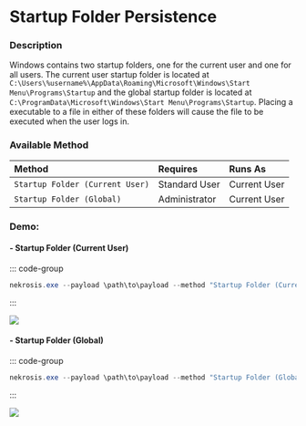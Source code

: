 # Startup Folder Persistence

### Description

Windows contains two startup folders, one for the current user and one for all users. The current user startup folder is located at `C:\Users\%username%\AppData\Roaming\Microsoft\Windows\Start Menu\Programs\Startup` and the global startup folder is located at `C:\ProgramData\Microsoft\Windows\Start Menu\Programs\Startup`. Placing a executable to a file in either of these folders will cause the file to be executed when the user logs in.

### Available Method

| Method                          | Requires      | Runs As      |
|:--------------------------------|:--------------|:-------------|
| `Startup Folder (Current User)` | Standard User | Current User |
| `Startup Folder (Global)`       | Administrator | Current User |

### Demo:

#### - Startup Folder (Current User)

::: code-group

```PowerShell [Command Line]
nekrosis.exe --payload \path\to\payload --method "Startup Folder (Current User)"
```

:::

![](/public//Windows%20Persistence%20Methods/Startup%20Folder%20(Current%20User).png)


#### - Startup Folder (Global)

::: code-group

```PowerShell [Command Line]
nekrosis.exe --payload \path\to\payload --method "Startup Folder (Global)"
```
:::

![](/public//Windows%20Persistence%20Methods/Startup%20Folder%20(Global).png)
